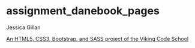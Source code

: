 # assignment_danebook_pages

Jessica Gillan

[An HTML5, CSS3, Bootstrap, and SASS project of the Viking Code School](http://www.vikingcodeschool.com)
